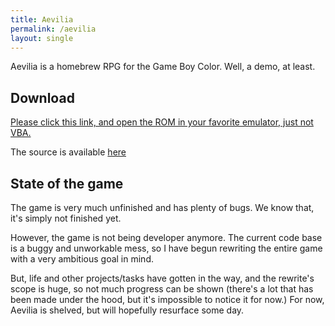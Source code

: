 ```yaml
---
title: Aevilia
permalink: /aevilia
layout: single
---
```


Aevilia is a homebrew RPG for the Game Boy Color. Well, a demo, at least.


## Download

[Please click this link, and open the ROM in your favorite emulator, just not VBA.](/aevilia.gbc)

The source is available [here](https://github.com/ISSOtm/Aevilia-GB)


## State of the game

The game is very much unfinished and has plenty of bugs. We know that, it's simply not finished yet.

However, the game is not being developer anymore. The current code base is a buggy and unworkable mess, so I have begun rewriting the entire game with a very ambitious goal in mind.

But, life and other projects/tasks have gotten in the way, and the rewrite's scope is huge, so not much progress can be shown (there's a lot that has been made under the hood, but it's impossible to notice it for now.) For now, Aevilia is shelved, but will hopefully resurface some day.
